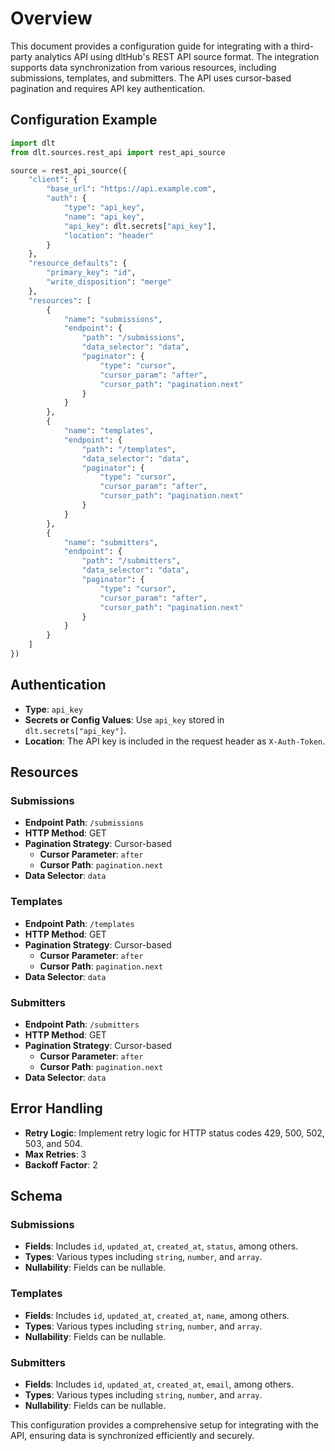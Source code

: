 # Overview

This document provides a configuration guide for integrating with a third-party analytics API using dltHub's REST API source format. The integration supports data synchronization from various resources, including submissions, templates, and submitters. The API uses cursor-based pagination and requires API key authentication.

## Configuration Example

```python
import dlt
from dlt.sources.rest_api import rest_api_source

source = rest_api_source({
    "client": {
        "base_url": "https://api.example.com",
        "auth": {
            "type": "api_key",
            "name": "api_key",
            "api_key": dlt.secrets["api_key"],
            "location": "header"
        }
    },
    "resource_defaults": {
        "primary_key": "id",
        "write_disposition": "merge"
    },
    "resources": [
        {
            "name": "submissions",
            "endpoint": {
                "path": "/submissions",
                "data_selector": "data",
                "paginator": {
                    "type": "cursor",
                    "cursor_param": "after",
                    "cursor_path": "pagination.next"
                }
            }
        },
        {
            "name": "templates",
            "endpoint": {
                "path": "/templates",
                "data_selector": "data",
                "paginator": {
                    "type": "cursor",
                    "cursor_param": "after",
                    "cursor_path": "pagination.next"
                }
            }
        },
        {
            "name": "submitters",
            "endpoint": {
                "path": "/submitters",
                "data_selector": "data",
                "paginator": {
                    "type": "cursor",
                    "cursor_param": "after",
                    "cursor_path": "pagination.next"
                }
            }
        }
    ]
})
```

## Authentication

- **Type**: `api_key`
- **Secrets or Config Values**: Use `api_key` stored in `dlt.secrets["api_key"]`.
- **Location**: The API key is included in the request header as `X-Auth-Token`.

## Resources

### Submissions

- **Endpoint Path**: `/submissions`
- **HTTP Method**: GET
- **Pagination Strategy**: Cursor-based
  - **Cursor Parameter**: `after`
  - **Cursor Path**: `pagination.next`
- **Data Selector**: `data`

### Templates

- **Endpoint Path**: `/templates`
- **HTTP Method**: GET
- **Pagination Strategy**: Cursor-based
  - **Cursor Parameter**: `after`
  - **Cursor Path**: `pagination.next`
- **Data Selector**: `data`

### Submitters

- **Endpoint Path**: `/submitters`
- **HTTP Method**: GET
- **Pagination Strategy**: Cursor-based
  - **Cursor Parameter**: `after`
  - **Cursor Path**: `pagination.next`
- **Data Selector**: `data`

## Error Handling

- **Retry Logic**: Implement retry logic for HTTP status codes 429, 500, 502, 503, and 504.
- **Max Retries**: 3
- **Backoff Factor**: 2

## Schema

### Submissions

- **Fields**: Includes `id`, `updated_at`, `created_at`, `status`, among others.
- **Types**: Various types including `string`, `number`, and `array`.
- **Nullability**: Fields can be nullable.

### Templates

- **Fields**: Includes `id`, `updated_at`, `created_at`, `name`, among others.
- **Types**: Various types including `string`, `number`, and `array`.
- **Nullability**: Fields can be nullable.

### Submitters

- **Fields**: Includes `id`, `updated_at`, `created_at`, `email`, among others.
- **Types**: Various types including `string`, `number`, and `array`.
- **Nullability**: Fields can be nullable.

This configuration provides a comprehensive setup for integrating with the API, ensuring data is synchronized efficiently and securely.